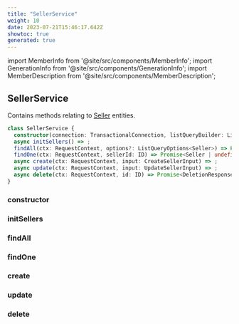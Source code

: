 ```yaml
---
title: "SellerService"
weight: 10
date: 2023-07-21T15:46:17.642Z
showtoc: true
generated: true
---
```

<!-- This file was generated from the Vendure source. Do not modify. Instead, re-run the "docs:build" script -->
import MemberInfo from '@site/src/components/MemberInfo';
import GenerationInfo from '@site/src/components/GenerationInfo';
import MemberDescription from '@site/src/components/MemberDescription';


## SellerService

<GenerationInfo sourceFile="packages/core/src/service/services/seller.service.ts" sourceLine="26" packageName="@vendure/core" />

Contains methods relating to <a href='/reference/typescript-api/entities/seller#seller'>Seller</a> entities.

```ts title="Signature"
class SellerService {
  constructor(connection: TransactionalConnection, listQueryBuilder: ListQueryBuilder, eventBus: EventBus, customFieldRelationService: CustomFieldRelationService)
  async initSellers() => ;
  findAll(ctx: RequestContext, options?: ListQueryOptions<Seller>) => Promise<PaginatedList<Seller>>;
  findOne(ctx: RequestContext, sellerId: ID) => Promise<Seller | undefined>;
  async create(ctx: RequestContext, input: CreateSellerInput) => ;
  async update(ctx: RequestContext, input: UpdateSellerInput) => ;
  async delete(ctx: RequestContext, id: ID) => Promise<DeletionResponse>;
}
```

<div className="members-wrapper">

### constructor

<MemberInfo kind="method" type="(connection: <a href='/reference/typescript-api/data-access/transactional-connection#transactionalconnection'>TransactionalConnection</a>, listQueryBuilder: <a href='/reference/typescript-api/data-access/list-query-builder#listquerybuilder'>ListQueryBuilder</a>, eventBus: <a href='/reference/typescript-api/events/event-bus#eventbus'>EventBus</a>, customFieldRelationService: CustomFieldRelationService) => SellerService"   />


### initSellers

<MemberInfo kind="method" type="() => "   />


### findAll

<MemberInfo kind="method" type="(ctx: <a href='/reference/typescript-api/request/request-context#requestcontext'>RequestContext</a>, options?: ListQueryOptions&#60;<a href='/reference/typescript-api/entities/seller#seller'>Seller</a>&#62;) => Promise&#60;<a href='/reference/typescript-api/common/paginated-list#paginatedlist'>PaginatedList</a>&#60;<a href='/reference/typescript-api/entities/seller#seller'>Seller</a>&#62;&#62;"   />


### findOne

<MemberInfo kind="method" type="(ctx: <a href='/reference/typescript-api/request/request-context#requestcontext'>RequestContext</a>, sellerId: <a href='/reference/typescript-api/common/id#id'>ID</a>) => Promise&#60;<a href='/reference/typescript-api/entities/seller#seller'>Seller</a> | undefined&#62;"   />


### create

<MemberInfo kind="method" type="(ctx: <a href='/reference/typescript-api/request/request-context#requestcontext'>RequestContext</a>, input: CreateSellerInput) => "   />


### update

<MemberInfo kind="method" type="(ctx: <a href='/reference/typescript-api/request/request-context#requestcontext'>RequestContext</a>, input: UpdateSellerInput) => "   />


### delete

<MemberInfo kind="method" type="(ctx: <a href='/reference/typescript-api/request/request-context#requestcontext'>RequestContext</a>, id: <a href='/reference/typescript-api/common/id#id'>ID</a>) => Promise&#60;DeletionResponse&#62;"   />




</div>
